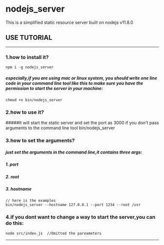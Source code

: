 # nodejs_server
This is a simplified static resource server built on nodejs v11.8.0
## USE TUTORIAL
---
### 1.how to install it?
    npm i -g nodejs_server
##### especially,if you are using mac or linux system, you should write one line code in your command line tool like this to make sure you have the permission to start the server in your machine:
    chmod +x bin/nodejs_server
### 2.how to use it?
#####It will start the static server and set the port as 3000 if you don't pass arguments to the command line tool
    bin/nodejs_server 

### 3.how to set the arguments?
##### just set the arguments in the command line,it contains three args:
##### 1. port  
##### 2. root 
##### 3. hostname
    // here is the examples
    bin/nodejs_server --hostname 127.0.0.1 --port 1234 --root /usr 
### 4.if you dont want to change a way to start the server,you can do this:
    node src/index.js  //Omitted the pareameters
---
